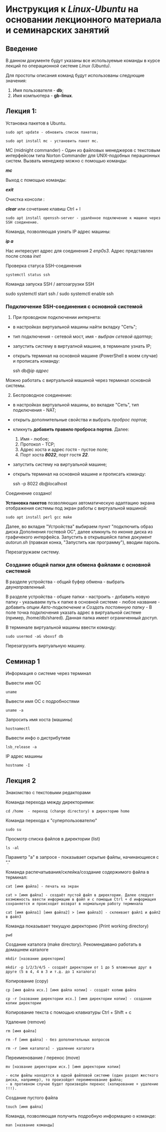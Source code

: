 # **Инструкция к _Linux-Ubuntu_ на основании лекционного материала и семинарских занятий**

## Введение

В данном документе будут указаны все используемые команды в курсе лекций по операционной системе _Linux (Ubuntu)_.

Для простоты описания команд будут использованы следующие значения:

1. Имя пользователя - **db**;
2. Имя компьютера - **gb-linux**.

## Лекция 1:

Установка пакетов в Ubuntu.

    sudo apt update - обновить список пакетов;

    sudo apt install mc - установить пакет mc. 

MC (midnight commander) - Один из файловых менеджеров с текстовым интерфейсом типа Norton Commander для UNIX-подобных перационных систем. Вызвать менеджер можно с помощью команды:

_**mc**_

Выход с помощью команды:

_**exit**_

Очистка консоли : 

_**clear**_ или сочетание клавиш Ctrl + l


    sudo apt install openssh-server - удалённое подключение к машине через SSH соединение.

Команда, позволяющая узнать IP адрес машины:

_**ip a**_

Нас интересует адрес для соединения 2 _enp0s3_. Адрес представлен после слова *inet*

Проверка статуса SSH-соединения

    systemctl status ssh

Команда запуска SSH / автозагрузки SSH

   sudo systemctl start ssh / sudo systemctl enable ssh

### Подключение SSH-соединения с основной системой

1) При проводном подключении интернета:

- в настройках виртуальной машины найти вкладку "Сеть";
- тип подключения - сетевой мост, имя - _выбран сетевой адаптер_;
- запустить систему в виртуалной машине, в терминале узнать IP;
- открыть терминал на основной машине (PowerShell в моем случае) и прописать команду:

    ssh db@_ip адрес_

Можно работать с виртуальной машиной через терминал основной системы.

2) Беспроводное соединение:

- в настройках виртуальной машины, во вкладке "Сеть", тип подключения - NAT;
- открыть дополнительные свойства и выбрать _проброс портов_;
- кликнуть **добавить правило проброса портов**. Далее:
    1) Имя - любое;
    2) Протокол - ТСР;
    3) Адрес хоста и адрес гостя - пустое поле;
    4) Порт хоста ***8022***, порт гостя ***22***.
 - запустить систему на виртуальной машине;
 - открыть терминал на основной машине и прописать команду:

    ssh -p 8022 db@localhost

Соединение создано!


**Установка пакетов** позволяющих автоматическую адаптацию экрана отображения системы под экран работы с виртуальной машиной:

    sudo apt install perl gcc make

Далее, во вкладке "Устройства" выбираем пункт "подключить образ диска Дополнения гостевой ОС", далее кликнуть по иконке диска из графичекого интерфейса. Запустить в открывшейся папке документ _autorun.sh_ (правкая конка, "Запустить как программу"), вводим пароль.

Перезагружаем систему.

### Создание общей папки для обмена файлами с основной системой

В разделе устройства - общий буфер обмена - выбрать _двунаправленный_. 

В разделе устройства - общие папки - настроить - добавить новую папку - указываем путь к папке в основной системе - любое название - добавить опции _Авто-подключение_ и _Создать постоянную папку_ - В поле точка подключения указать адрес в виртуальной системе (пример, /home/db/shared). Данная папка имеет ограниченный доступ.

В терминале виртуальной машины ввести команду:
 
    sudo usermod -aG vboxsf db

Перезагрузить виртуальную машину.

## Семинар 1

Информация о системе через терминал

Вывести имя ОС

    uname

Вывести имя ОС с подробностями
    
    uname -a

Запросить имя хоста (машины)

    hostnamectl

Вывести инфо о дистрибутиве 

    lsb_release -a

IP адрес машины

    hostname -I

## Лекция 2

Знакомство с текстовыми редакторами

Команда перехода между директориями:

    cd /home  - переход (change directory) в директорию home

Команда перехода к "суперпользователю"

    sudo su

Просмотр списка файлов в директории (list)

    ls -al 

Параметр "а" в запросе - показывает скрытые файлы, начинающиеся с "."

Команда распечатывания/склейка/создание содержимого файла в терминал:

    cat [имя файла] - печать на экран

    cat > [имя файла] - создаёт пустой файл в директории. Далее следует возможность ввести информацию в файл и с помощью Ctrl + d информация сохраняется и происходит возврат в нормальную работу терминала

    cat [имя файла1] [имя файла2] > [имя файла3] - склеивает файл1 и файл2 в файл3

Команда показывает текущую директорию (Print working directory)

    pwd

Создание каталога (make directory). Рекомендавано работать в домашнем каталоге

    mkdir [название директории]

    mkdir -p 1/2/3/4/5 - создаёт директории от 1 до 5 вложенные друг в друге (5 в 4, 4 в 3 и т.д. до 1 каталога)

Копирование (copy)

    cp [имя файла исх.] [имя файла копии] - создаёт копию файла

    cp -r [название директории исх.] [имя директории копии] - создание копии директории

Копирование текста с помощью клавиатуры Ctrl + Shift + c

Удаление (remove)

    rm [имя файла]

    rm -f [имя файла] - без дополнительных вопросов

    rm -r [имя каталога] - удаление каталога

Переименование / перенос (move)

    mv [название директории исх.] [имя директории копии] 

    - если файлы находятся в одной файловой системе (один раздел жесткого диска, например), то произойдет переименование файла;
    - в противном случае будет произведён перенос (копирование + удаление !!!).

Создание пустого файла

    touch [имя файла]

Команда, позволяющая получить подробную информацию о команде:

    man [название команды]






















